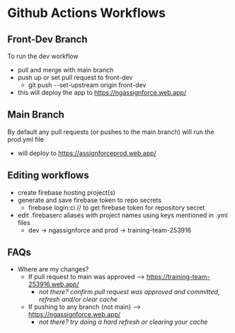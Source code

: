 # Github Actions Workflows
## Front-Dev Branch
To run the dev workflow
- pull and merge with main branch
- push up or set pull request to front-dev
  - git push --set-upstream origin front-dev
- this will deploy the app to  https://ngassignforce.web.app/ 


## Main Branch
By default any pull requests (or pushes to the main branch) will run the prod.yml file
- will deploy to https://assignforceprod.web.app/


## Editing workflows
- create firebase hosting project(s) 
- generate and save firebase token to repo secrets
  -  firebase login:ci // to get firebase token for repository secret
- edit .firebaserc aliases with project names using keys mentioned in .yml files
  - dev -> ngassignforce and prod -> training-team-253916
   
## FAQs
- Where are my changes?
  - If pull request to main was approved --> https://training-team-253916.web.app/
    - _not there? confirm pull request was approved and committed, refresh and/or clear cache_ 
  - If pushing to any branch (not main) --> https://ngassignforce.web.app/ 
    - _not there? try doing a hard refresh or clearing your cache_
